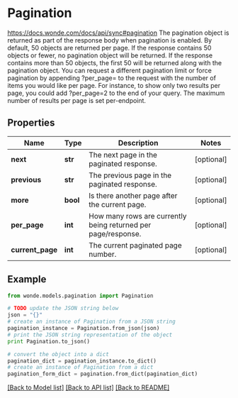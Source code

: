 # Pagination

https://docs.wonde.com/docs/api/sync#pagination The pagination object is returned as part of the response body when pagination is enabled.  By default, 50 objects are returned per page. If the response contains 50 objects or fewer,  no pagination object will be returned. If the response contains more than 50 objects, the  first 50 will be returned along with the pagination object. You can request a different pagination limit or force pagination by appending ?per_page= to  the request with the number of items you would like per page. For instance, to show only two  results per page, you could add ?per_page=2 to the end of your query.  The maximum number of results per page is set per-endpoint. 

## Properties
Name | Type | Description | Notes
------------ | ------------- | ------------- | -------------
**next** | **str** | The next page in the paginated response. | [optional] 
**previous** | **str** | The previous page in the paginated response. | [optional] 
**more** | **bool** | Is there another page after the current page. | [optional] 
**per_page** | **int** | How many rows are currently being returned per page/response. | [optional] 
**current_page** | **int** | The current paginated page number. | [optional] 

## Example

```python
from wonde.models.pagination import Pagination

# TODO update the JSON string below
json = "{}"
# create an instance of Pagination from a JSON string
pagination_instance = Pagination.from_json(json)
# print the JSON string representation of the object
print Pagination.to_json()

# convert the object into a dict
pagination_dict = pagination_instance.to_dict()
# create an instance of Pagination from a dict
pagination_form_dict = pagination.from_dict(pagination_dict)
```
[[Back to Model list]](../README.md#documentation-for-models) [[Back to API list]](../README.md#documentation-for-api-endpoints) [[Back to README]](../README.md)


